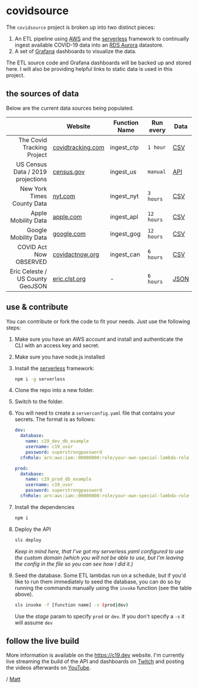 # covidsource

The `covidsource` project is broken up into two distinct pieces:

1. An ETL pipeline using [AWS](https://aws.amazon.com/) and the [serverless](https://serverless.com/) framework to continually ingest available COVID-19 data into an [RDS Aurora](https://aws.amazon.com/rds/aurora/) datastore.
2. A set of [Grafana](https://grafana.com/) dashboards to visualize the data.

The ETL source code and Grafana dashboards will be backed up and stored here. I will also be providing helpful links to static data is used in this project.

## the sources of data

Below are the current data sources being populated.

|                    | Website          | Function Name | Run every | Data         |
| -----------------: | --------------------- | ------------------------- | ------------------ | ------------------ |
|        The Covid Tracking Project | [covidtracking.com](https://covidtracking.com/) | ingest_ctp | `1 hour` | [CSV](https://covidtracking.com/api/v1/states/daily.csv) |
| US Census Data / 2019 projections | [census.gov](https://www.census.gov/) | ingest_us | `manual` | [API](https://api.census.gov/data/2019/pep/population?get=NAME,COUNTY,STATE,DENSITY,POP&for=county:*) |
|        New York Times County Data | [nyt.com](https://www.nytimes.com/article/coronavirus-county-data-us.html) | ingest_nyt    | `3 hours` | [CSV](https://raw.githubusercontent.com/nytimes/covid-19-data/master/us-counties.csv) |
|               Apple Mobility Data | [apple.com](https://www.apple.com/covid19/mobility)          | ingest_apl    | `12 hours` | [CSV](https://www.apple.com/covid19/mobility)                |
|              Google Mobility Data | [google.com](https://www.google.com/covid19/mobility)        | ingest_gog  | `12 hours` | [CSV](https://www.gstatic.com/covid19/mobility/Global_Mobility_Report.csv) |
| COVID Act Now OBSERVED | [covidactnow.org](https://covidactnow.org) | ingest_can | `6 hours` | [CSV](https://data.covidactnow.org/latest/us/states.OBSERVED_INTERVENTION.timeseries.csv) |
|  Eric Celeste / US County GeoJSON | [eric.clst.org](https://eric.clst.org/tech/usgeojson/)       | -             | `6 hours`    | [JSON](https://eric.clst.org/assets/wiki/uploads/Stuff/gz_2010_us_050_00_20m.json) |


## use & contribute

You can contribute or fork the code to fit your needs. Just use the following steps:

1. Make sure you have an AWS account and install and authenticate the CLI with an access key and secret.

2. Make sure you have node.js installed

3. Install the [serverless](https://serverless.com/) framework:

   ```bash
   npm i -g serverless
   ```

4. Clone the repo into a new folder.

5. Switch to the folder.

6. You will need to create a `serverconfig.yaml` file that contains your secrets. The format is as follows:

   ```yaml
   dev:
     database:
       name: c19_dev_db_example
       username: c19_user
       password: superstrongpassword
     cfnRole: arn:aws:iam::00000000:role/your-own-special-lambda-role
   
   prod:
     database:
       name: c19_prod_db_example
       username: c19_user
       password: superstrongpassword
     cfnRole: arn:aws:iam::00000000:role/your-own-special-lambda-role
   ```

   

7. Install the dependencies

   ```bash
   npm i
   ```

8. Deploy the API

   ```bash
   sls deploy
   ```

   *Keep in mind here, that I've got my serverless.yaml configured to use the custom domain (which you will not be able to use, but I'm leaving the config in the file so you can see how I did it.)*

9. Seed the database. Some ETL lambdas run on a schedule, but if you'd like to run them immediately to seed the database, you can do so by running the commands manually using the `invoke` function (see the table above).

   ```bash
   sls invoke -f [function name] -s (prod|dev)
   ```

   Use the *stage* param to specify `prod` or `dev`. If you don't specify a `-s` it will assume `dev`

## follow the live build

More information is available on the https://c19.dev website. I'm currently live streaming the build of the API and dashboards on [Twitch](https://www.twitch.tv/hrudotsh) and posting the videos afterwards on [YouTube](https://www.youtube.com/channel/UC_D6qpdhkoJJZE_CGFyVhog).

/ [Matt](https://www.linkedin.com/in/hrushka/)

